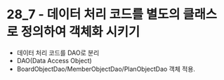 # 28_7 - 데이터 처리 코드를 별도의 클래스로 정의하여 객체화 시키기

- 데이터 처리 코드를 DAO로 분리
- DAO(Data Access Object)
- BoardObjectDao/MemberObjectDao/PlanObjectDao 객체 적용.
